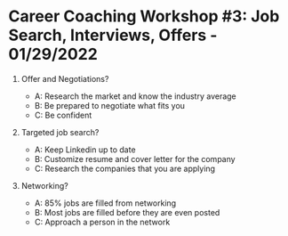 # Career Coaching Workshop #3: Job Search, Interviews, Offers - 01/29/2022

1. Offer and Negotiations?

   - A: Research the market and know the industry average
   - B: Be prepared to negotiate what fits you
   - C: Be confident

2. Targeted job search?

   - A: Keep Linkedin up to date
   - B: Customize resume and cover letter for the company
   - C: Research the companies that you are applying

3. Networking?
   - A: 85% jobs are filled from networking
   - B: Most jobs are filled before they are even posted
   - C: Approach a person in the network
